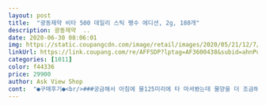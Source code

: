 ```yaml
---
layout: post 
title:  "광동제약 비타 500 데일리 스틱 펭수 에디션, 2g, 180개" 
description: 광동제약  ..
date: 2020-06-30 08:06:01 
img: https://static.coupangcdn.com/image/retail/images/2020/05/21/12/7/d964668d-1c22-4ffe-a711-5c86cbe45501.jpg 
linkUrl: https://link.coupang.com/re/AFFSDP?lptag=AF3600438&subid=ahnPublicAsk&pageKey=1605357436&itemId=2741833446&vendorItemId=70731880875&traceid=V0-113-d57087544d7c334b 
categories: [1011] 
color: f44336 
price: 29900 
author: Ask View Shop 
cont:  "●구매후기●<br/>###궁금해서 아침에 물125미리에 타 마셔봤는데 물양을 더 조금해야  비타500맛이 날듯ㅋ 색깔은 비타500색깔<br/><br/> - 배송  : ⭐️⭐️⭐️⭐️⭐️<br/><br/> - 효과  : ⭐️⭐️⭐️⭐️⭐️<br/>1포당 2그램의 노랗고 고운 가루가 들어있는데 마치 우리가 예전부터 먹어왔던 레모와 많이 비슷합니다<br/>29900원이에요 저렴하지도 비싸지도 않아요<br/>▶️ 총평<br/>✅가격 <br/> - 보통<br/>✅구매 이유<br/>✅구매 후기 <br/> - 만족 합니다 ♡<br/>✅배송 시간 <br/> - 로켓배송<br/>✅특징  and amp; 장점<br/>❤️ 도움이 돼셨으면 도움이 돼요 눌러주세요❤️<br/>❤️ 솔직 후기 ❤️<br/>경쟁사의 레모를 잡기위해 오랜 연구끝에 출시한 제품으로 다양한 병과 캔제품의 비타500음료로 큰 성공을 이뤘기 때문에 그만큼 새로운 라인에 대한 기대가 많으리라 생각됩니다<br/>근데 이 제품의 봉지가 더 작긴 하네요<br/>기타 첨가물이 좀 들어있는데 이는 비타500의 음료와 비슷한 맛을 내기위한 식품첨가물 같습니다<br/>대박 애들 둘이 먹어도 3개월은 먹을 수 있는 펭수의 비타민 충전소가 생겼네요.<br/><br/>뚜껑을 열면 9포식 소포장 된 봉지가 10봉지씩 2층으로 총 20봉지가 들어있어요<br/>로켓이라 하루만에 도착했어요 <br/>먼저 주성분은 1포당 500밀리의 비타민C와 하루 권장량의 30퍼에 해당하는 비타민B군으로 이루어져 있어요<br/>모두 좋은 하루 되시고 좋은 제품만 구매 하시길✨<br/>배송박스 보고 완전 커서  잘못온줄 알았습니다ㅎㅎ 압도적인 용량? 180포니까 혼자먹으면 6개월치인거죠.<br/><br/>분말이라 먹기도편하고 들고다니기도 쉬워요<br/>비타민 분말 제품 중 제일 좋았고 재구매 의사 200 % !!!!<br/>비타민C를 맨날 알약으로 먹어서 구매해봤어요<br/>비타민보추으로 편리하고 조하여<br/>빨랐어요<br/>새콤달콤한게 음료와 맛이 매우 비슷하네요<br/>숨겨놓고 하나씩만 꺼내놔야되나.<br/>.<br/>ㅎ<br/>아마 내일 아들이 실험해볼것 같은 예감이.<br/>.<br/><br/>아직 등교개학을 못하고 있는 아들이 먼저 빛의 속도로 개봉해서 냠냠했네요ㅋ 전화통화로는 하나만 먹으라고 일러두었는데, 집에 와보니 이미 큰놈은 두개, 작은 녀석은 세개를 털어 먹은 상태... <br/>넘 맛있어서 하나만 먹을 수 없었다고 당당히 이야기하네요.<br/><br/>안녕 하세요 :) 제 후기를 보고 모두 구매전에 도움이 되셨으면 해요 !<br/>어? 그럼 반대로 물에 녹여서 음료수 만들어 먹어봐야징얼음 동동 띄어서 ㅋㅋ<br/>우리모두 비타500스틱으로 간편하게 건강챙겨보아요함께극복!!<br/>우연히 좋은 기회로 구입하게 됐어요<br/>이 시국에 딱 필요한 비타민 펭수 보니 웃음이 나서 기분까지 좋아지는 건 덤이예요ㅋㅋ<br/>이 제품 포지션이 애매합니다<br/>이상 솔직한 상품평이었습니다!<br/>저 커다란 원통 안에 작은 스틱이 10개씩 들어있는 봉지가 2단으로 9봉씩 총18봉입<br/>전체적으로 평가하자면<br/>제 상품평을 끝까지 읽어 주셔서 감사합니다 :)<br/>제 입맛엔 병제품과 차별화된게 없이 성분까지도 비슷해 병보단 저렴하고 소지가 용이하다는 장점이 있음에도 불구하고 시원하게 마시던 병을 재구매할 것 같습니다<br/>중요한게 성분과 맛일텐데요<br/>첨에 받아보고 통이 커서 놀랐네요<br/>쿠팡 감사합니다!<br/>큰 생수병 만해요 500밀리 생수병과 비교샷 올려봅니다<br/>하지만 기대를 많이 한건지 맛이 너무 평범하네요<br/>흔히 먹어본 분말비타민C맛, 레모나나 실비아맛을 상상했지만 먹어보니 아니요.<br/> 딱 광동제약 비타500맛입니다.<br/> 비타500을 말려서? 그대로 가루로 만든게 아닐까ㅋㅋ<br/>" 
---
```

